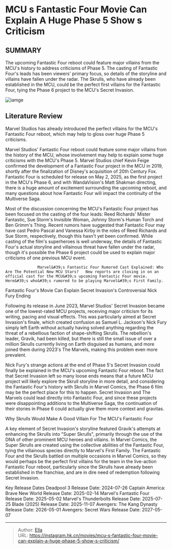 # MCU s Fantastic Four Movie Can Explain A Huge Phase 5 Show s Criticism


## SUMMARY 



  The upcoming Fantastic Four reboot could feature major villains from the MCU&#39;s history to address criticisms of Phase 5.   The casting of Fantastic Four&#39;s leads has been viewers&#39; primary focus, so details of the storyline and villains have fallen under the radar.   The Skrulls, who have already been established in the MCU, could be the perfect first villains for the Fantastic Four, tying the Phase 6 project to the MCU&#39;s Secret Invasion.  

![iamge](https://static1.srcdn.com/wordpress/wp-content/uploads/2024/01/john-krasinski-s-reed-richards-in-doctor-strange-in-the-multiverse-of-madness-and-samuel-l-jackson-s-nick-fury-in-secret-invasion.jpg)

## Literature Review

Marvel Studios has already introduced the perfect villains for the MCU&#39;s Fantastic Four reboot, which may help to gloss over huge Phase 5 criticisms.




Marvel Studios&#39; Fantastic Four reboot could feature some major villains from the history of the MCU, whose involvement may help to explain some huge criticisms with the MCU&#39;s Phase 5. Marvel Studios chief Kevin Feige confirmed the development of a Fantastic Four project in the MCU in 2019, shortly after the finalization of Disney&#39;s acquisition of 20th Century Fox. Fantastic Four is scheduled for release on May 2, 2025, as the first project in the MCU&#39;s Phase 6, and with WandaVision&#39;s Matt Shakman directing, there is a huge amount of excitement surrounding the upcoming reboot, and many questions about how Fantastic Four will impact the continuity of the Multiverse Saga.




Most of the discussion concerning the MCU&#39;s Fantastic Four project has been focused on the casting of the four leads: Reed Richards&#39; Mister Fantastic, Sue Storm&#39;s Invisible Woman, Johnny Storm&#39;s Human Torch and Ben Grimm&#39;s Thing. Recent rumors have suggested that Fantastic Four may have cast Pedro Pascal and Vanessa Kirby in the roles of Reed Richards and Sue Storm, respectively, though this hasn&#39;t yet been confirmed. While casting of the film&#39;s superheroes is well underway, the details of Fantastic Four&#39;s actual storyline and villainous threat have fallen under the radar, though it&#39;s possible the Phase 6 project could be used to explain major criticisms of one previous MCU event.

                  Marvel&#39;s Fantastic Four Rumored Cast Explained: Who Are The Potential New MCU Stars?   New reports are closing in on an official cast for the MCU&#39;s upcoming Fantastic Four movie. Here&#39;s who&#39;s rumored to be playing Marvel&#39;s First Family.   


 Fantastic Four&#39;s Movie Can Explain Secret Invasion&#39;s Controversial Nick Fury Ending 
         




Following its release in June 2023, Marvel Studios&#39; Secret Invasion became one of the lowest-rated MCU projects, receiving major criticism for its writing, pacing and visual effects. This was particularly aimed at Secret Invasion&#39;s finale, which created confusion as Samuel L. Jackson&#39;s Nick Fury simply left Earth without actually having solved anything regarding the threat of a rebellious faction of shape-shifting Skrulls. The rebellion&#39;s leader, Gravik, had been killed, but there is still the small issue of over a million Skrulls currently living on Earth disguised as humans, and more joined them during 2023&#39;s The Marvels, making this problem even more prevalent.

Nick Fury&#39;s strange actions at the end of Phase 5&#39;s Secret Invasion could finally be explained in the MCU&#39;s upcoming Fantastic Four reboot. The fact that Secret Invasion left so many loose ends means that a future MCU project will likely explore the Skrull storyline in more detail, and considering the Fantastic Four&#39;s history with Skrulls in Marvel Comics, the Phase 6 film may be the perfect place for this to happen. Secret Invasion and The Marvels could lead directly into Fantastic Four, and since these projects were disappointing additions to the Multiverse Saga, the continuation of their stories in Phase 6 could actually give them more context and gravitas.






 Why Skrulls Would Make A Good Villain For The MCU&#39;s Fantastic Four 
          

A key element of Secret Invasion&#39;s storyline featured Gravik&#39;s attempts at enhancing the Skrulls into &#34;Super Skrulls&#34;, primarily through the use of the DNA of other prominent MCU heroes and villains. In Marvel Comics, the Super Skrulls are created using the collective abilities of the Fantastic Four, tying the villainous species directly to Marvel&#39;s First Family. The Fantastic Four and the Skrulls battled on multiple occasions in Marvel Comics, so they would perhaps be the perfect first villains for the team in the live-action Fantastic Four reboot, particularly since the Skrulls have already been established in the franchise, and are in dire need of redemption following Secret Invasion.

  Key Release Dates              Deadpool 3 Release Date: 2024-07-26                    Captain America: Brave New World Release Date: 2025-02-14                   Marvel&#39;s Fantastic Four Release Date: 2025-05-02                   Marvel&#39;s Thunderbolts Release Date: 2025-07-25                   Blade (2025) Release Date: 2025-11-07                   Avengers: The Kang Dynasty  Release Date: 2026-05-01                    Avengers: Secret Wars Release Date: 2027-05-07      

---

> Author: [Ella](https://instagram.hk.cn/)  
> URL: https://instagram.hk.cn/movies/mcu-s-fantastic-four-movie-can-explain-a-huge-phase-5-show-s-criticism/  

